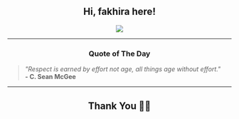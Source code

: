 <h2 align="center"> Hi, fakhira here!</h2>

<p align="center">
<a href="https://github.com/fakhiralkda" alt="github streak"><img src="https://dvst-streak.herokuapp.com/?user=fakhiralkda&theme=tokyonight&fire=DD472C"></a>
</p>

<hr>
<h3 align="center">Quote of The Day</h3>
<p align="center">
<blockquote>
<i>"Respect is earned by effort not age, all things age without effort."</i>
<br>
<b>- C. Sean McGee</b>
</blockquote>
</p>


<hr>
<h2 align="center">Thank You 🙏🏼</h2>
